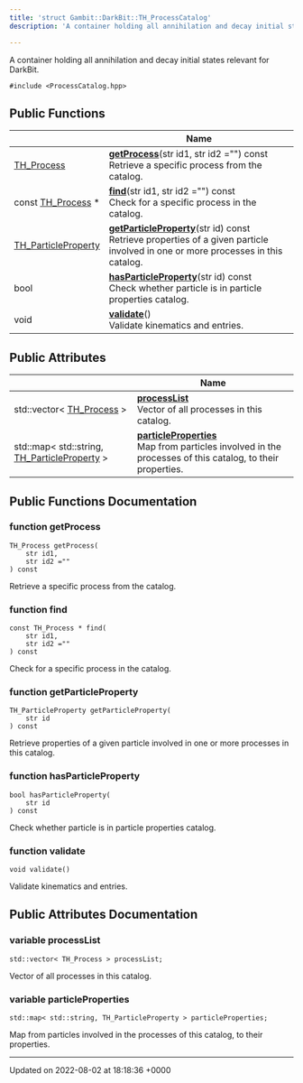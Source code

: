 ```yaml
---
title: 'struct Gambit::DarkBit::TH_ProcessCatalog'
description: 'A container holding all annihilation and decay initial states relevant for DarkBit. '

---
```









A container holding all annihilation and decay initial states relevant for DarkBit. 


`#include <ProcessCatalog.hpp>`

## Public Functions

|                | Name           |
| -------------- | -------------- |
| [TH_Process](/documentation/code/colliderbit_development/classes/structgambit_1_1darkbit_1_1th__process/) | **[getProcess](/documentation/code/colliderbit_development/classes/structgambit_1_1darkbit_1_1th__processcatalog/#function-getprocess)**(str id1, str id2 ="") const<br>Retrieve a specific process from the catalog.  |
| const [TH_Process](/documentation/code/colliderbit_development/classes/structgambit_1_1darkbit_1_1th__process/) * | **[find](/documentation/code/colliderbit_development/classes/structgambit_1_1darkbit_1_1th__processcatalog/#function-find)**(str id1, str id2 ="") const<br>Check for a specific process in the catalog.  |
| [TH_ParticleProperty](/documentation/code/colliderbit_development/classes/structgambit_1_1darkbit_1_1th__particleproperty/) | **[getParticleProperty](/documentation/code/colliderbit_development/classes/structgambit_1_1darkbit_1_1th__processcatalog/#function-getparticleproperty)**(str id) const<br>Retrieve properties of a given particle involved in one or more processes in this catalog.  |
| bool | **[hasParticleProperty](/documentation/code/colliderbit_development/classes/structgambit_1_1darkbit_1_1th__processcatalog/#function-hasparticleproperty)**(str id) const<br>Check whether particle is in particle properties catalog.  |
| void | **[validate](/documentation/code/colliderbit_development/classes/structgambit_1_1darkbit_1_1th__processcatalog/#function-validate)**()<br>Validate kinematics and entries.  |

## Public Attributes

|                | Name           |
| -------------- | -------------- |
| std::vector< [TH_Process](/documentation/code/colliderbit_development/classes/structgambit_1_1darkbit_1_1th__process/) > | **[processList](/documentation/code/colliderbit_development/classes/structgambit_1_1darkbit_1_1th__processcatalog/#variable-processlist)** <br>Vector of all processes in this catalog.  |
| std::map< std::string, [TH_ParticleProperty](/documentation/code/colliderbit_development/classes/structgambit_1_1darkbit_1_1th__particleproperty/) > | **[particleProperties](/documentation/code/colliderbit_development/classes/structgambit_1_1darkbit_1_1th__processcatalog/#variable-particleproperties)** <br>Map from particles involved in the processes of this catalog, to their properties.  |

## Public Functions Documentation

### function getProcess

```
TH_Process getProcess(
    str id1,
    str id2 =""
) const
```

Retrieve a specific process from the catalog. 

### function find

```
const TH_Process * find(
    str id1,
    str id2 =""
) const
```

Check for a specific process in the catalog. 

### function getParticleProperty

```
TH_ParticleProperty getParticleProperty(
    str id
) const
```

Retrieve properties of a given particle involved in one or more processes in this catalog. 

### function hasParticleProperty

```
bool hasParticleProperty(
    str id
) const
```

Check whether particle is in particle properties catalog. 

### function validate

```
void validate()
```

Validate kinematics and entries. 

## Public Attributes Documentation

### variable processList

```
std::vector< TH_Process > processList;
```

Vector of all processes in this catalog. 

### variable particleProperties

```
std::map< std::string, TH_ParticleProperty > particleProperties;
```

Map from particles involved in the processes of this catalog, to their properties. 

-------------------------------

Updated on 2022-08-02 at 18:18:36 +0000